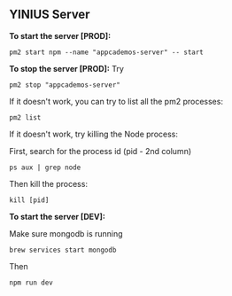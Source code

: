 YINIUS Server
------

**To start the server [PROD]:**
```
pm2 start npm --name "appcademos-server" -- start
```

**To stop the server [PROD]:**
Try

```
pm2 stop "appcademos-server"
```

If it doesn't work, you can try to list all the pm2 processes:
```
pm2 list
```

If it doesn't work, try killing the Node process:

First, search for the process id (pid - 2nd column)
```
ps aux | grep node
```

Then kill the process:
```
kill [pid]
```


**To start the server [DEV]:**

Make sure mongodb is running
```
brew services start mongodb
```

Then
```
npm run dev
```
